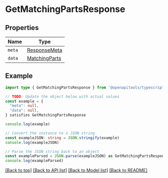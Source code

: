
# GetMatchingPartsResponse


## Properties

Name | Type
------------ | -------------
`meta` | [ResponseMeta](ResponseMeta.md)
`data` | [MatchingParts](MatchingParts.md)

## Example

```typescript
import type { GetMatchingPartsResponse } from '@openapitools/typescript-fetch-petstore'

// TODO: Update the object below with actual values
const example = {
  "meta": null,
  "data": null,
} satisfies GetMatchingPartsResponse

console.log(example)

// Convert the instance to a JSON string
const exampleJSON: string = JSON.stringify(example)
console.log(exampleJSON)

// Parse the JSON string back to an object
const exampleParsed = JSON.parse(exampleJSON) as GetMatchingPartsResponse
console.log(exampleParsed)
```

[[Back to top]](#) [[Back to API list]](../README.md#api-endpoints) [[Back to Model list]](../README.md#models) [[Back to README]](../README.md)


